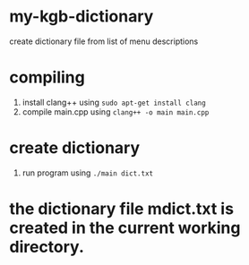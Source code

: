 # my-kgb-dictionary
create dictionary file from list of menu descriptions

# compiling
1. install clang++ using ```sudo apt-get install clang```
2. compile main.cpp using ```clang++ -o main main.cpp```

# create dictionary
1. run program using ```./main dict.txt```

# the dictionary file mdict.txt is created in the current working directory.
